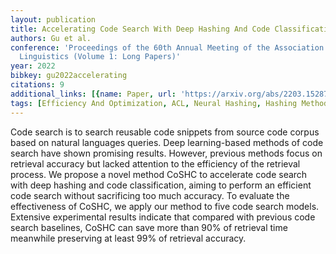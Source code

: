 ```yaml
---
layout: publication
title: Accelerating Code Search With Deep Hashing And Code Classification
authors: Gu et al.
conference: 'Proceedings of the 60th Annual Meeting of the Association for Computational
  Linguistics (Volume 1: Long Papers)'
year: 2022
bibkey: gu2022accelerating
citations: 9
additional_links: [{name: Paper, url: 'https://arxiv.org/abs/2203.15287'}]
tags: [Efficiency And Optimization, ACL, Neural Hashing, Hashing Methods]
---
```

Code search is to search reusable code snippets from source code corpus based
on natural languages queries. Deep learning-based methods of code search have
shown promising results. However, previous methods focus on retrieval accuracy
but lacked attention to the efficiency of the retrieval process. We propose a
novel method CoSHC to accelerate code search with deep hashing and code
classification, aiming to perform an efficient code search without sacrificing
too much accuracy. To evaluate the effectiveness of CoSHC, we apply our method
to five code search models. Extensive experimental results indicate that
compared with previous code search baselines, CoSHC can save more than 90% of
retrieval time meanwhile preserving at least 99% of retrieval accuracy.